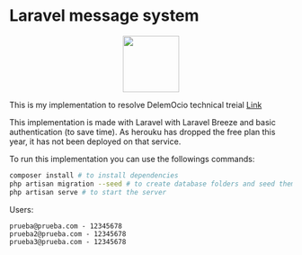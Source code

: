 # Laravel message system


<p align="center"><img src="https://www.hypertechnologyweb.com/content/images/2022/07/logo_laravel-1.png" height="100px"> </p>

This is my implementation to resolve DelemOcio technical treial [Link](https://github.com/DelemOcio/prueba-tecnica-laravel)

This implementation is made with Laravel with Laravel Breeze and basic authentication (to save time). As herouku has dropped the free plan this year, it has not been deployed on that service.

To run this implementation you can use the followings commands:

```bash
composer install # to install dependencies
php artisan migration --seed # to create database folders and seed them
php artisan serve # to start the server

```

Users:

```
prueba@prueba.com - 12345678
prueba2@prueba.com - 12345678
prueba3@prueba.com - 12345678
```

